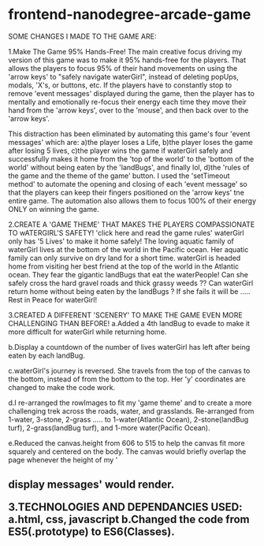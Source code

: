 frontend-nanodegree-arcade-game
===============================
SOME CHANGES I MADE TO THE GAME ARE:

1.Make The Game 95% Hands-Free!
The main creative focus driving my version of this game was to make it 95% hands-free for the players. That allows the players to focus 95% of their hand movements on using the 'arrow keys' to "safely navigate waterGirl", instead of deleting popUps, modals, 'X's, or buttons, etc. If the players have to constantly stop to remove 'event messages' displayed during the game, then the player has to mentally and emotionally re-focus their energy each time they move their hand from the 'arrow keys', over to the 'mouse', and then back over to the 'arrow keys'. 

This distraction has been eliminated by automating this game's four 'event messages' which are: a)the player loses a Life, b)the player loses the game after losing 5 lives, c)the player wins the game if waterGirl safely and successfully makes it home from the 'top of the world' to the 'bottom of the world' without being eaten by the 'landBugs', and finally lol, d)the 'rules of the game and the theme of the game' button. I used the 'setTimeout method' to automate the opening and closing of each 'event message' so that the players can keep their fingers positioned on the 'arrow keys' tne entire game. The automation also allows them to focus 100% of their energy ONLY on winning the game. 

2.CREATE A 'GAME THEME' THAT MAKES THE PLAYERS COMPASSIONATE TO wATERGIRL'S SAFETY!
        'click here and read the game rules'
waterGirl only has '5 Lives' to make it home safely! The loving aquatic family of waterGirl lives at the bottom of the world in the Pacific ocean. Her aquatic family can only survive on dry land for a short time. waterGirl is headed home from visiting her best friend at the top of the world in the Atlantic ocean. They fear the gigantic landBugs that eat the waterPeople! Can she safely cross the hard gravel roads and thick grassy weeds ?? Can waterGirl return home without being eaten by the landBugs ? If she fails it will be ..... Rest in Peace for waterGirl!
    
3.CREATED A DIFFERENT 'SCENERY' TO MAKE THE GAME EVEN MORE CHALLENGING THAN BEFORE!
a.Added a 4th landBug to evade to make it more difficult for waterGirl while returning home.

b.Display a countdown of the number of lives waterGirl has left after being eaten by each landBug.

c.waterGirl's journey is reversed. She travels from the top of the canvas to the bottom, instead of from the bottom to the top. Her 'y' coordinates are changed to make the code work.

d.I re-arranged the rowImages to fit my 'game theme' and to create a more challenging trek across the roads, water, and grasslands. Re-arranged from 1-water, 3-stone, 2-grass ..... to 1-water(Atlantic Ocean), 2-stone(landBug turf), 2-grass(landBug turf), and 1-more water(Pacific Ocean).

e.Reduced the canvas.height from 606 to 515 to help the canvas fit more squarely and centered on the body. The canvas would briefly overlap the page whenever the height of my '<h2> display messages' would render. 



3.TECHNOLOGIES AND DEPENDANCIES USED:
a.html, css, javascript
b.Changed the code from ES5(.prototype) to ES6(Classes).
